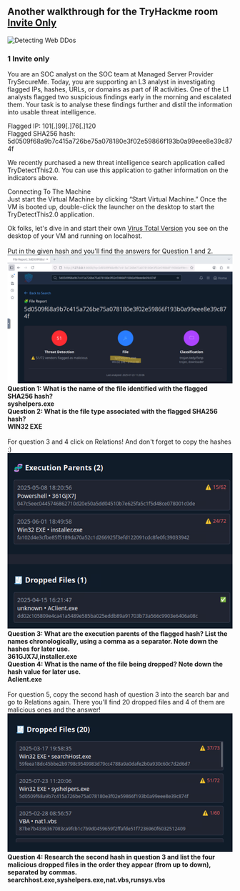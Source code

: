 ## Another walkthrough for the TryHackme room [Invite Only](https://tryhackme.com/room/invite-only) <br>

 <img width="150" height="150" alt="Detecting Web DDos" src="https://tryhackme-images.s3.amazonaws.com/room-icons/5fc2847e1bbebc03aa89fbf2-1757474827465" /> <br>

 ### 1 Invite only <br>

You are an SOC analyst on the SOC team at Managed Server Provider TrySecureMe. Today, you are supporting an L3 analyst in investigating flagged IPs, hashes, URLs, or domains as part of IR activities. One of the L1 analysts flagged two suspicious findings early in the morning and escalated them. Your task is to analyse these findings further and distil the information into usable threat intelligence. <br>

Flagged IP: 101[.]99[.]76[.]120<br>
Flagged SHA256 hash: 5d0509f68a9b7c415a726be75a078180e3f02e59866f193b0a99eee8e39c874f<br>

We recently purchased a new threat intelligence search application called TryDetectThis2.0. You can use this application to gather information on the indicators above.<br>

Connecting To The Machine<br>
Just start the Virtual Machine by clicking “Start Virtual Machine.” Once the VM is booted up, double-click the launcher on the desktop to start the TryDetectThis2.0 application.<br>

Ok folks, let's dive in and start their own [Virus Total Version](https://www.virustotal.com/) you see on the desktop of your VM and running on localhost. <br>
<br>
Put in the given hash and you'll find the answers for Question 1 and 2. 
<img src="https://github.com/codingfox86/thm_InviteOnly/blob/main/q1.png" /> <br>
__Question 1: What is the name of the file identified with the flagged SHA256 hash? <br>
syshelpers.exe__ <br>
__Question 2: What is the file type associated with the flagged SHA256 hash? <br>
WIN32 EXE__ <br>
<br>
For question 3 and 4 click on Relations! And don't forget to copy the hashes :) <br>
<img src="https://github.com/codingfox86/thm_InviteOnly/blob/main/q3.png" /> <br>
__Question 3: What are the execution parents of the flagged hash? List the names chronologically, using a comma as a separator. Note down the hashes for later use.<br>
361GJX7J,installer.exe__ <br>
__Question 4: What is the name of the file being dropped? Note down the hash value for later use. <br>
Aclient.exe__ <br>
<br>
For question 5, copy the second hash of question 3 into the search bar and go to Relations again. There you'll find 20 dropped files and 4 of them are malicious ones and the answer! <br>
<img src="https://github.com/codingfox86/thm_InviteOnly/blob/main/q5.png" /> <br>
__Question 4: Research the second hash in question 3 and list the four malicious dropped files in the order they appear (from up to down), separated by commas. <br>
searchhost.exe,syshelpers.exe,nat.vbs,runsys.vbs__ 
